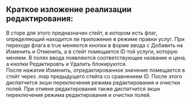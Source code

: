 ## Краткое изложение реализации редактирования:
В сторе для этого предназначен стейт, в котором есть флаг, определяющий находится ли приложение в режиме правки услуг. При переходе флага в true меняются кнопки в форме ввода с Добавить на Изменить и Отменить, а в стейт помещается ID той услуги, которую меняем. В полях ввода появляются соответствующие название и цена, а кнопки Редактировть и Удалить блокируются. <br />
После нажатия Изменить, отредактированное значение помещается в стейт через .map предыдущего стейта со сравнением ID. После этого диспатчится экшн переключения режима редактирования и очистки полей. При отмене редактирования также диспатчится экшн переключения режима редактирования и очистки полей.